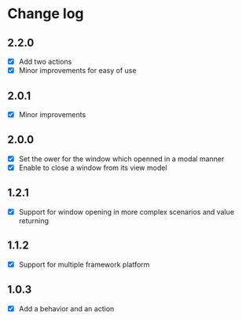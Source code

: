 # Change log
## 2.2.0
- [x] Add two actions
- [x] Minor improvements for easy of use 

## 2.0.1
- [x] Minor improvements

## 2.0.0
- [x] Set the ower for the window which openned in a modal manner
- [x] Enable to close a window from its view model

## 1.2.1
- [x] Support for window opening in more complex scenarios and value returning

## 1.1.2
- [x] Support for multiple framework platform

## 1.0.3
- [x] Add a behavior and an action
